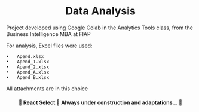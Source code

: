 <h1 align="center">Data Analysis</h1>

Project developed using Google Colab in the Analytics Tools class, from the Business Intelligence MBA at FIAP

For analysis, Excel files were used:

    •	Apend.xlsx
    •	Apend_1.xlsx
    •	Apend_2.xlsx
    •	Apend_A.xlsx
    •	Apend_B.xlsx

All attachments are in this choice

<h4 align="center"> 
	🚧  React Select 🚀 Always under construction and adaptations...  🚧
</h4>
